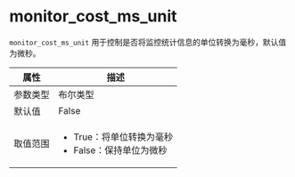 # monitor_cost_ms_unit

`monitor_cost_ms_unit` 用于控制是否将监控统计信息的单位转换为毫秒，默认值为微秒。

|  属性    | 描述     |
|----------|---------|
| 参数类型 |   布尔类型      |
| 默认值   | False     |
| 取值范围 | <ul><li>True：将单位转换为毫秒</li><li>False：保持单位为微秒</li></ul>  |
